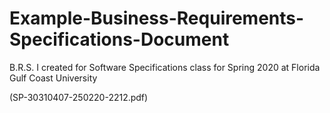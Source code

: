 # Example-Business-Requirements-Specifications-Document
B.R.S. I created for Software Specifications class for Spring 2020 at Florida Gulf Coast University


(SP-30310407-250220-2212.pdf)
